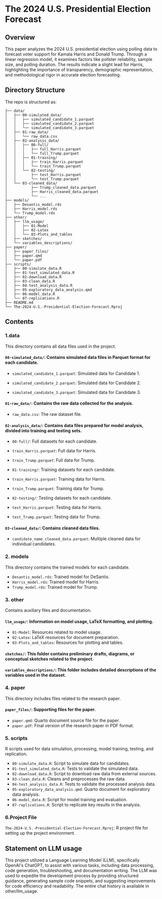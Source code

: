 # The 2024 U.S. Presidential Election Forecast

## Overview

This paper analyzes the 2024 U.S. presidential election using polling data to forecast voter support for Kamala Harris and Donald Trump. Through a linear regression model, it examines factors like pollster reliability, sample size, and polling duration. The results indicate a slight lead for Harris, highlighting the importance of transparency, demographic representation, and methodological rigor in accurate election forecasting.

## Directory Structure

The repo is structured as:

```{kotlin}
├── data/
│   ├── 00-simulated_data/
│   │   ├── simulated_candidate_1.parquet
│   │   ├── simulated_candidate_2.parquet
│   │   └── simulated_candidate_3.parquet
│   ├── 01-raw_data/
│   │   └── raw_data.csv
│   ├── 02-analysis_data/
│   │   ├── 00-full/
│   │   │   ├── full_Harris.parquet
│   │   │   └── full_Trump.parquet
│   │   ├── 01-training/
│   │   │   ├── train_Harris.parquet
│   │   │   └── train_Trump.parquet
│   │   └── 02-testing/
│   │       ├── test_Harris.parquet
│   │       └── test_Trump.parquet
│   └── 03-cleaned_data/
│           ├── Trump_cleaned_data.parquet
│           ├── Harris_cleaned_data.parquet
│           └── ...
├── models/
│   ├── Desantis_model.rds
│   ├── Harris_model.rds
│   └── Trump_model.rds
├── other/
│   ├── llm_usage/
│   │   ├── 01-Model
│   │   ├── 02-Latex
│   │   └── 03-Plots_and_tables
│   ├── sketches/
│   └── variables_descriptions/
├── paper/
│   ├── paper_files/
│   ├── paper.qmd
│   └── paper.pdf
├── scripts/
│   ├── 00-simulate_data.R
│   ├── 01-test_simulated_data.R
│   ├── 02-download_data.R
│   ├── 03-clean_data.R
│   ├── 04-test_analysis_data.R
│   ├── 05-exploratory_data_analysis.qmd
│   ├── 06-model_data.R
│   └── 07-replications.R
├── README.md
└── The-2024-U.S.-Presidential-Election-Forecast.Rproj

```

## Contents

### 1.data

This directory contains all data files used in the project.

#### `00-simulated_data/`: Contains simulated data files in Parquet format for each candidate.

-   `simulated_candidate_1.parquet`: Simulated data for Candidate 1.

-   `simulated_candidate_2.parquet`: Simulated data for Candidate 2.

-   `simulated_candidate_3.parquet`: Simulated data for Candidate 3.

#### `01-raw_data/`: Contains the raw data collected for the analysis.

-   `raw_data.csv`: The raw dataset file.

#### `02-analysis_data/`: Contains data files prepared for model analysis, divided into training and testing sets.

-   `00-full/`: Full datasets for each candidate.

-   `train_Harris.parquet`: Full data for Harris.

-   `train_Trump.parquet`: Full data for Trump.

-   `01-training/`: Training datasets for each candidate.

-   `train_Harris.parquet`: Training data for Harris.

-   `train_Trump.parquet`: Training data for Trump.

-   `02-testing/`: Testing datasets for each candidate.

-   `test_Harris.parquet`: Testing data for Harris.

-   `test_Trump.parquet`: Testing data for Trump.

#### `03-cleaned_data/`: Contains cleaned data files.

-   `candidate_name_cleaned_data.parquet`: Multiple cleaned data for individual candidates.

### 2. models

This directory contains the trained models for each candidate.

-   `Desantis_model.rds`: Trained model for DeSantis.
-   `Harris_model.rds`: Trained model for Harris.
-   `Trump_model.rds`: Trained model for Trump.

### 3. other

Contains auxiliary files and documentation.

#### `llm_usage/`: Information on model usage, LaTeX formatting, and plotting.

-   `01-Model`: Resources related to model usage.
-   `02-Latex`: LaTeX resources for document preparation.
-   `03-Plots_and_tables`: Resources for plotting and tables. 

#### `sketches/`: This folder contains preliminary drafts, diagrams, or conceptual sketches related to the project.

#### `variables_descriptions/`: This folder includes detailed descriptions of the variables used in the dataset.

### 4. paper

This directory includes files related to the research paper.

#### `paper_files/`: Supporting files for the paper.

-   `paper.qmd`: Quarto document source file for the paper.
-   `paper.pdf`: Final version of the research paper in PDF format.

### 5. scripts

R scripts used for data simulation, processing, model training, testing, and replication.

-   `00-simulate_data.R`: Script to simulate data for candidates.
-   `01-test_simulated_data.R`: Tests to validate the simulated data.
-   `02-download_data.R`: Script to download raw data from external sources.
-   `03-clean_data.R`: Cleans and preprocesses the raw data.
-   `04-test_analysis_data.R`: Tests to validate the processed analysis data.
-   `05-exploratory_data_analysis.qmd`: Quarto document for exploratory data analysis.
-   `06-model_data.R`: Script for model training and evaluation.
-   `07-replications.R`: Script to replicate key results in the analysis.

### 6.Project File

`The-2024-U.S.-Presidential-Election-Forecast.Rproj`: R project file for setting up the project environment.

## Statement on LLM usage

This project utilized a Language Learning Model (LLM), specifically OpenAI's ChatGPT, to assist with various tasks, including data processing, code generation, troubleshooting, and documentation writing. The LLM was used to expedite the development process by providing structured guidance, generating sample code snippets, and suggesting improvements for code efficiency and readability. The entire chat history is available in other/llm_usage.
